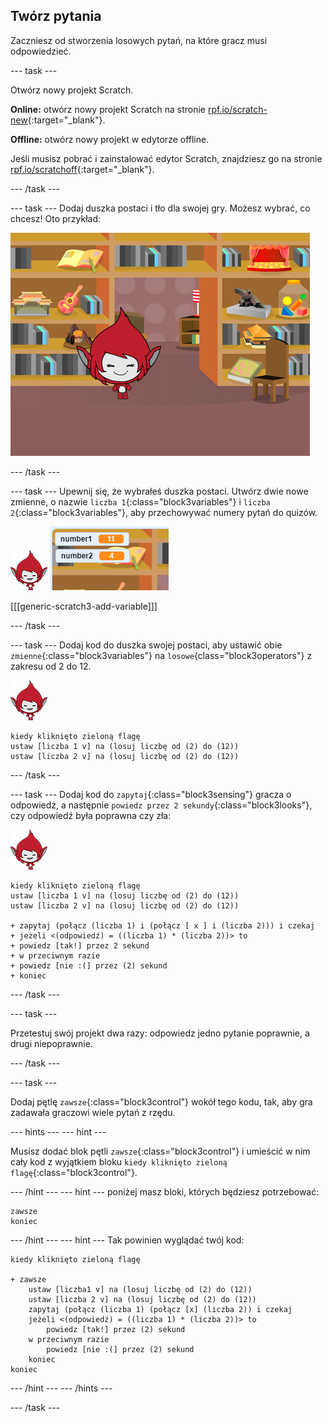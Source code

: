 ## Twórz pytania

Zaczniesz od stworzenia losowych pytań, na które gracz musi odpowiedzieć.

\--- task \---

Otwórz nowy projekt Scratch.

**Online:** otwórz nowy projekt Scratch na stronie [rpf.io/scratch-new](http://rpf.io/scratch-new){:target="_blank"}.

**Offline:** otwórz nowy projekt w edytorze offline.

Jeśli musisz pobrać i zainstalować edytor Scratch, znajdziesz go na stronie [rpf.io/scratchoff](http://rpf.io/scratchoff){:target="_blank"}.

\--- /task \---

\--- task \--- Dodaj duszka postaci i tło dla swojej gry. Możesz wybrać, co chcesz! Oto przykład:

![zrzut ekranu](images/brain-setting.png)

\--- /task \---

\--- task \--- Upewnij się, że wybrałeś duszka postaci. Utwórz dwie nowe zmienne, o nazwie `liczba 1`{:class="block3variables"} i `liczba 2`{:class="block3variables"}, aby przechowywać numery pytań do quizów.

![zrzut ekranu](images/giga-sprite.png) ![zrzut ekranu](images/brain-variables.png)

[[[generic-scratch3-add-variable]]]

\--- /task \---

\--- task \--- Dodaj kod do duszka swojej postaci, aby ustawić obie `zmienne`{:class="block3variables"} na `losowe`{class="block3operators"} z zakresu od 2 do 12.

![zrzut ekranu](images/giga-sprite.png)

```blocks3
kiedy kliknięto zieloną flagę
ustaw [liczba 1 v] na (losuj liczbę od (2) do (12))
ustaw [liczba 2 v] na (losuj liczbę od (2) do (12))
```

\--- /task \---

\--- task \--- Dodaj kod do `zapytaj`{:class="block3sensing"} gracza o odpowiedź, a następnie `powiedz przez 2 sekundy`{:class="block3looks"}, czy odpowiedź była poprawna czy zła:

![zrzut ekranu](images/giga-sprite.png)

```blocks3
kiedy kliknięto zieloną flagę
ustaw [liczba 1 v] na (losuj liczbę od (2) do (12))
ustaw [liczba 2 v] na (losuj liczbę od (2) do (12))

+ zapytaj (połącz (liczba 1) i (połącz [ x ] i (liczba 2))) i czekaj
+ jeżeli <(odpowiedź) = ((liczba 1) * (liczba 2))> to
+ powiedz [tak!] przez 2 sekund 
+ w przeciwnym razie
+ powiedz [nie :(] przez (2) sekund
+ koniec
```

\--- /task \---

\--- task \---

Przetestuj swój projekt dwa razy: odpowiedz jedno pytanie poprawnie, a drugi niepoprawnie.

\--- /task \---

\--- task \---

Dodaj pętlę `zawsze`{:class="block3control"} wokół tego kodu, tak, aby gra zadawała graczowi wiele pytań z rzędu.

\--- hints \--- \--- hint \---

Musisz dodać blok pętli `zawsze`{:class="block3control"} i umieścić w nim cały kod z wyjątkiem bloku `kiedy kliknięto zieloną flagę`{:class="block3control"}.

\--- /hint \--- \--- hint \--- poniżej masz bloki, których będziesz potrzebować:

```blocks3
zawsze
koniec
```

\--- /hint \--- \--- hint \--- Tak powinien wyglądać twój kod:

```blocks3
kiedy kliknięto zieloną flagę

+ zawsze
    ustaw [liczba1 v] na (losuj liczbę od (2) do (12))
    ustaw [liczba 2 v] na (losuj liczbę od (2) do (12))
    zapytaj (połącz (liczba 1) (połącz [x] (liczba 2)) i czekaj
    jeżeli <(odpowiedź) = ((liczba 1) * (liczba 2))> to
        powiedz [tak!] przez (2) sekund 
    w przeciwnym razie
        powiedz [nie :(] przez (2) sekund
    koniec
koniec
```

\--- /hint \--- \--- /hints \---

\--- /task \---